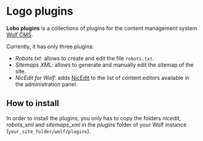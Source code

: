 Logo plugins
============

**Lobo plugins** is a collections of plugins for the content management system [Wolf CMS](http://www.wolfcms.org/).

Currently, it has only three plugins:
 * _Robots.txt_: allows to create and edit the file `robots.txt`.
 * _Sitemaps XML_: allows to generate and manually edit the sitemap of the site.
 * _NicEdit for Wolf_: adds [NicEdit](http://nicedit.com/) to the list of content editors available in the administration panel.

How to install
--------------

In order to install the plugins, you only has to copy the folders _nicedit_, _robots_xml_ and _sitemaps_xml_ in the _plugins_ folder of your Wolf instance (`your_site_folder/wolf/plugins`).